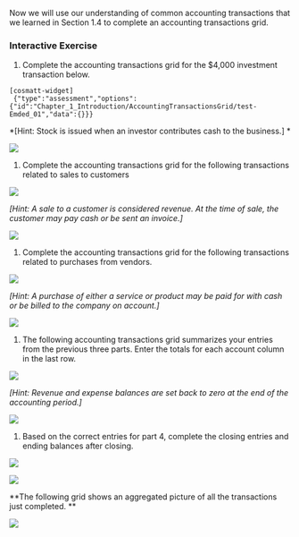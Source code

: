 Now we will use our understanding of common accounting transactions that we learned in Section 1.4 to complete an accounting transactions grid.

### 

### Interactive Exercise

1.  Complete the accounting transactions grid for the $4,000 investment transaction below.

```
[cosmatt-widget]
 {"type":"assessment","options":{"id":"Chapter_1_Introduction/AccountingTransactionsGrid/test-Emded_01","data":{}}} 
```

*\[Hint: Stock is issued when an investor contributes cash to the business.\] *

![](./Chapter_1_Introduction_to_business_and_accounting_concepts/media/05_AccountingTransactionsGrid/image2.png)

1.  Complete the accounting transactions grid for the following transactions related to sales to customers

![](./Chapter_1_Introduction_to_business_and_accounting_concepts/media/05_AccountingTransactionsGrid/image3.png)

*\[Hint: A sale to a customer is considered revenue. At the time of sale, the customer may pay cash or be sent an invoice.\]*

![](./Chapter_1_Introduction_to_business_and_accounting_concepts/media/05_AccountingTransactionsGrid/image4.png)

1.  Complete the accounting transactions grid for the following transactions related to purchases from vendors.

![](./Chapter_1_Introduction_to_business_and_accounting_concepts/media/05_AccountingTransactionsGrid/image5.png)

*\[Hint: A purchase of either a service or product may be paid for with cash or be billed to the company on account.\]*

![](./Chapter_1_Introduction_to_business_and_accounting_concepts/media/05_AccountingTransactionsGrid/image6.png)

1.  The following accounting transactions grid summarizes your entries from the previous three parts. Enter the totals for each account column in the last row.

![](./Chapter_1_Introduction_to_business_and_accounting_concepts/media/05_AccountingTransactionsGrid/image7.png)

*\[Hint: Revenue and expense balances are set back to zero at the end of the accounting period.\]*

![](./Chapter_1_Introduction_to_business_and_accounting_concepts/media/05_AccountingTransactionsGrid/image8.png)

1.  Based on the correct entries for part 4, complete the closing entries and ending balances after closing.

![](./Chapter_1_Introduction_to_business_and_accounting_concepts/media/05_AccountingTransactionsGrid/image9.png)

![](./Chapter_1_Introduction_to_business_and_accounting_concepts/media/05_AccountingTransactionsGrid/image10.png)

**The following grid shows an aggregated picture of all the transactions just completed. **

![](./Chapter_1_Introduction_to_business_and_accounting_concepts/media/05_AccountingTransactionsGrid/image11.png)
